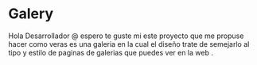 # Galery
Hola Desarrollador @ espero te guste mi este proyecto que me propuse hacer como veras es una galeria  en la cual el diseño trate de semejarlo 
al tipo y estilo de paginas de galerias que puedes ver en la web .
